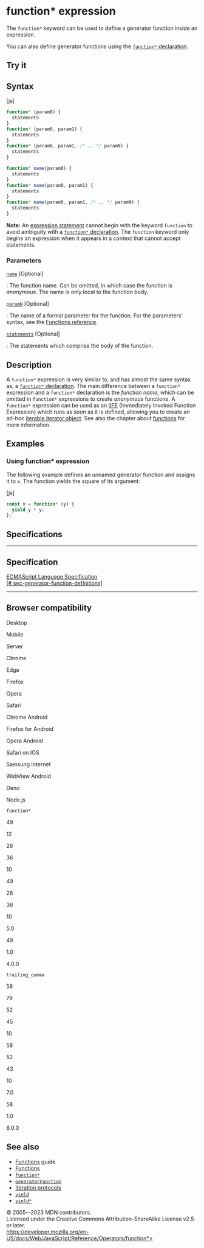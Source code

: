 function\* expression
=====================

 
The `function*` keyword can be used to define a generator function
inside an expression.

You can also define generator functions using the [`function*`
declaration](../statements/function*).


 
Try it 
------

 



 
Syntax
------

 
 
 
[js]


```js
function* (param0) {
  statements
}
function* (param0, param1) {
  statements
}
function* (param0, param1, /* …, */ paramN) {
  statements
}

function* name(param0) {
  statements
}
function* name(param0, param1) {
  statements
}
function* name(param0, param1, /* …, */ paramN) {
  statements
}
```


 
**Note:** An [expression statement](../statements/expression_statement)
cannot begin with the keyword `function` to avoid ambiguity with a
[`function*` declaration](../statements/function*). The `function`
keyword only begins an expression when it appears in a context that
cannot accept statements.




 
### Parameters

 

[`name`](#name) [Optional]

:   The function name. Can be omitted, in which case the function is
    *anonymous*. The name is only local to the function body.

[`paramN`](#paramn) [Optional]

:   The name of a formal parameter for the function. For the
    parameters\' syntax, see the [Functions
    reference](https://developer.mozilla.org/en-US/docs/Web/JavaScript/Guide/Functions#function_parameters).

[`statements`](#statements) [Optional]

:   The statements which comprise the body of the function.



 
Description
-----------

 
A `function*` expression is very similar to, and has almost the same
syntax as, a [`function*` declaration](../statements/function*). The
main difference between a `function*` expression and a `function*`
declaration is the *function name*, which can be omitted in `function*`
expressions to create *anonymous* functions. A `function*` expression
can be used as an
[IIFE](https://developer.mozilla.org/en-US/docs/Glossary/IIFE)
(Immediately Invoked Function Expression) which runs as soon as it is
defined, allowing you to create an ad-hoc [iterable iterator
object](../iteration_protocols#the_iterable_protocol). See also the
chapter about [functions](../functions) for more information.



 
Examples
--------


 
### Using function\* expression 

 
The following example defines an unnamed generator function and assigns
it to `x`. The function yields the square of its argument:

 
 
[js]


```js
const x = function* (y) {
  yield y * y;
};
```




Specifications
--------------

 
  -------------------------------------------------------------------------------------------------------------------------------------------------------------------
  Specification
  -------------------------------------------------------------------------------------------------------------------------------------------------------------------
  [ECMAScript Language Specification\
  [\#
  sec-generator-function-definitions]](https://tc39.es/ecma262/multipage/ecmascript-language-functions-and-classes.html#sec-generator-function-definitions)

  -------------------------------------------------------------------------------------------------------------------------------------------------------------------


Browser compatibility 
---------------------

 


Desktop

Mobile

Server

Chrome

Edge

Firefox

Opera

Safari

Chrome Android

Firefox for Android

Opera Android

Safari on IOS

Samsung Internet

WebView Android

Deno

Node.js

`function*`

49

12

26

36

10

49

26

36

10

5.0

49

1.0

4.0.0

`trailing_comma`

58

79

52

45

10

58

52

43

10

7.0

58

1.0

8.0.0

 
See also 
--------

 
-   [Functions](https://developer.mozilla.org/en-US/docs/Web/JavaScript/Guide/Functions)
    guide
-   [Functions](../functions)
-   [`function*`](../statements/function*)
-   [`GeneratorFunction`](../global_objects/generatorfunction)
-   [Iteration protocols](../iteration_protocols)
-   [`yield`](yield)
-   [`yield*`](yield*)



 
© 2005--2023 MDN contributors.\
Licensed under the Creative Commons Attribution-ShareAlike License v2.5
or later.\
https://developer.mozilla.org/en-US/docs/Web/JavaScript/Reference/Operators/function*>


